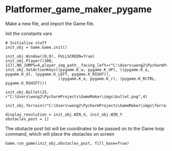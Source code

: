 # Platformer_game_maker_pygame

Make a new file, and import the Game file.

Init the constants vars

```
# Initialise stuff
init_obj = Game.Game.init()

init_obj.Window((0,0), FULLSCREEN=True)
init_obj.Player((100, 117),NO_JUMPS=4,player_img_path__facing_left=r"C:\Users\wong2\PycharmProjects\GameMaker\imgs\player.png")
init_obj.SetActionKeys((pygame.K_w, pygame.K_UP), ((pygame.K_a, pygame.K_d), (pygame.K_LEFT, pygame.K_RIGHT)),
                       ((pygame.K_e, pygame.K_r), (pygame.K_RCTRL, pygame.K_RSHIFT)))

init_obj.Bullet(25,  r"C:\Users\wong2\PycharmProjects\GameMaker\imgs\bullet.png",4)

init_obj.Terrain(r"C:\Users\wong2\PycharmProjects\GameMaker\imgs\Terrain.png")

display_resolution = init_obj.WIN_X, init_obj.WIN_Y
obstacles_post = []
```

The obstacle post list will be coordinates to be passed on to the Game loop command, which will place the obstacles on screen

` Game.run_game(init_obj,obstacles_post, fill_base=True) `
